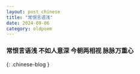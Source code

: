 ```yaml
---
layout: post_chinese
title: "常恨言语浅"
date: 2024-09-06
category: oldpoem
---
```


### 常恨言语浅 不如人意深 今朝两相视 脉脉万重心
{: .chinese-blog }
